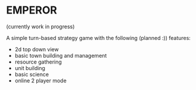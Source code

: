 # EMPEROR
(currently work in progress)

A simple turn-based strategy game with the following (planned :)) features:

- 2d top down view
- basic town building and management
- resource gathering
- unit building
- basic science
- online 2 player mode

